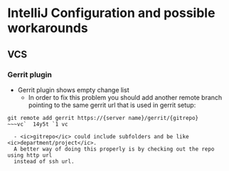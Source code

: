 # IntelliJ Configuration and possible workarounds

## VCS
### Gerrit plugin
- Gerrit plugin shows empty change list
  - In order to fix this problem you should add another remote branch
    pointing to the same gerrit url that is used in gerrit setup:

~~~git
git remote add gerrit https://{server name}/gerrit/{gitrepo}
~~~vc`  14y5t `1 vc 

  - <ic>gitrepo</ic> could include subfolders and be like <ic>department/project</ic>.
  A better way of doing this properly is by checking out the repo using http url
  instead of ssh url.
